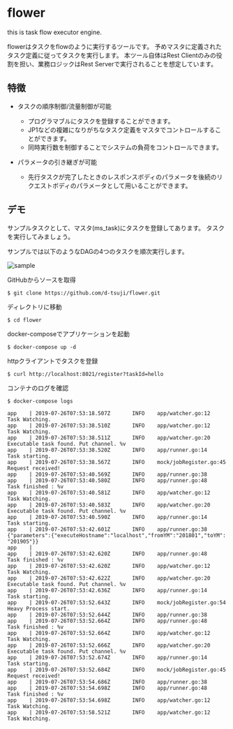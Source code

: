 # flower
this is task flow executor engine.

flowerはタスクをflowのように実行するツールです。
予めマスタに定義されたタスク定義に従ってタスクを実行します。
本ツール自体はRest Clientのみの役割を担い、業務ロジックはRest Serverで実行されることを想定しています。

## 特徴

- タスクの順序制御/流量制御が可能
  - プログラマブルにタスクを登録することができます。
  - JP1などの複雑になりがちなタスク定義をマスタでコントロールすることができます。
  - 同時実行数を制御することでシステムの負荷をコントロールできます。
  
- パラメータの引き継ぎが可能
  - 先行タスクが完了したときのレスポンスボディのパラメータを後続のリクエストボディのパラメータとして用いることができます。

## デモ

サンプルタスクとして、マスタ(ms_task)にタスクを登録してあります。
タスクを実行してみましょう。

サンプルでは以下のようなDAGの4つのタスクを順次実行します。

![sample](https://user-images.githubusercontent.com/24369487/60518099-cd90af80-9d1b-11e9-8068-44e5296ec495.PNG)

GitHubからソースを取得
```
$ git clone https://github.com/d-tsuji/flower.git
```

ディレクトリに移動
```
$ cd flower
```

docker-composeでアプリケーションを起動
```
$ docker-compose up -d
```

httpクライアントでタスクを登録
```
$ curl http://localhost:8021/register?taskId=hello
```

コンテナのログを確認
```
$ docker-compose logs

app    | 2019-07-26T07:53:18.507Z       INFO    app/watcher.go:12       Task Watching.
app    | 2019-07-26T07:53:38.510Z       INFO    app/watcher.go:12       Task Watching.
app    | 2019-07-26T07:53:38.511Z       INFO    app/watcher.go:20       Executable task found. Put channel. %v
app    | 2019-07-26T07:53:38.520Z       INFO    app/runner.go:14        Task starting.
app    | 2019-07-26T07:53:38.567Z       INFO    mock/jobRegister.go:45  Request received!
app    | 2019-07-26T07:53:40.569Z       INFO    app/runner.go:38
app    | 2019-07-26T07:53:40.580Z       INFO    app/runner.go:48        Task finished : %v
app    | 2019-07-26T07:53:40.581Z       INFO    app/watcher.go:12       Task Watching.
app    | 2019-07-26T07:53:40.583Z       INFO    app/watcher.go:20       Executable task found. Put channel. %v
app    | 2019-07-26T07:53:40.590Z       INFO    app/runner.go:14        Task starting.
app    | 2019-07-26T07:53:42.601Z       INFO    app/runner.go:38        {"parameters":{"executeHostname":"localhost","fromYM":"201801","toYM": "201905"}}
app    |
app    | 2019-07-26T07:53:42.620Z       INFO    app/runner.go:48        Task finished : %v
app    | 2019-07-26T07:53:42.620Z       INFO    app/watcher.go:12       Task Watching.
app    | 2019-07-26T07:53:42.622Z       INFO    app/watcher.go:20       Executable task found. Put channel. %v
app    | 2019-07-26T07:53:42.636Z       INFO    app/runner.go:14        Task starting.
app    | 2019-07-26T07:53:52.643Z       INFO    mock/jobRegister.go:54  Heavy Process start.
app    | 2019-07-26T07:53:52.644Z       INFO    app/runner.go:38
app    | 2019-07-26T07:53:52.664Z       INFO    app/runner.go:48        Task finished : %v
app    | 2019-07-26T07:53:52.664Z       INFO    app/watcher.go:12       Task Watching.
app    | 2019-07-26T07:53:52.666Z       INFO    app/watcher.go:20       Executable task found. Put channel. %v
app    | 2019-07-26T07:53:52.674Z       INFO    app/runner.go:14        Task starting.
app    | 2019-07-26T07:53:52.684Z       INFO    mock/jobRegister.go:45  Request received!
app    | 2019-07-26T07:53:54.686Z       INFO    app/runner.go:38
app    | 2019-07-26T07:53:54.698Z       INFO    app/runner.go:48        Task finished : %v
app    | 2019-07-26T07:53:54.698Z       INFO    app/watcher.go:12       Task Watching.
app    | 2019-07-26T07:53:58.521Z       INFO    app/watcher.go:12       Task Watching.

```
